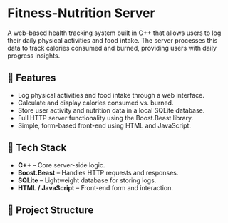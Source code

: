 # Fitness-Nutrition Server

A web-based health tracking system built in C++ that allows users to log their daily physical activities and food intake. The server processes this data to track calories consumed and burned, providing users with daily progress insights.

## 🔧 Features

- Log physical activities and food intake through a web interface.
- Calculate and display calories consumed vs. burned.
- Store user activity and nutrition data in a local SQLite database.
- Full HTTP server functionality using the Boost.Beast library.
- Simple, form-based front-end using HTML and JavaScript.

## 🚀 Tech Stack

- **C++** – Core server-side logic.
- **Boost.Beast** – Handles HTTP requests and responses.
- **SQLite** – Lightweight database for storing logs.
- **HTML / JavaScript** – Front-end form and interaction.

## 📂 Project Structure
